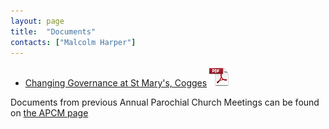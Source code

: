 ```yaml
---
layout: page
title:  "Documents"
contacts: ["Malcolm Harper"]
---
```

* [Changing Governance at St Mary's, Cogges](/documents/INFORMATION%20LEAFLET%20ABOUT%20PCC%20CHANGES.pdf) ![PDF](/images/pdficon_large.png)

Documents from previous Annual Parochial Church Meetings can be found on [the APCM page](./apcm/)

<!--
* [Annual Report for 2012](./documents/annual-report-2012.pdf)
* [Annual Report for 2013](http://archive.coggesparish.com/report/2013/)
* [Report and Presentations from APCM 2013](http://archive.coggesparish.com/apcm/2013/)
* [Agenda and papers for APCM 2014](./apcm/2014/agenda.html "Opens link to the 'Agenda and papers for APCM 2014' page")
* [Reports and Presentations from APCM 2014](./apcm/2014/index.html "Opens link to the 'Reports and Presentations from APCM 2014' page")
-->

